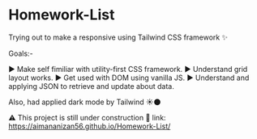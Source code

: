 # Homework-List

Trying out to make a responsive using Tailwind CSS framework :sparkles:

Goals:-

:arrow_forward: Make self fimiliar with utility-first CSS framework.
:arrow_forward: Understand grid layout works.
:arrow_forward: Get used with DOM using vanilla JS.
:arrow_forward: Understand and applying JSON to retrieve and update about data.

Also, had applied dark mode by Tailwind :sunny::new_moon:

:warning: This project is still under construction :construction:
link: https://aimananizan56.github.io/Homework-List/
